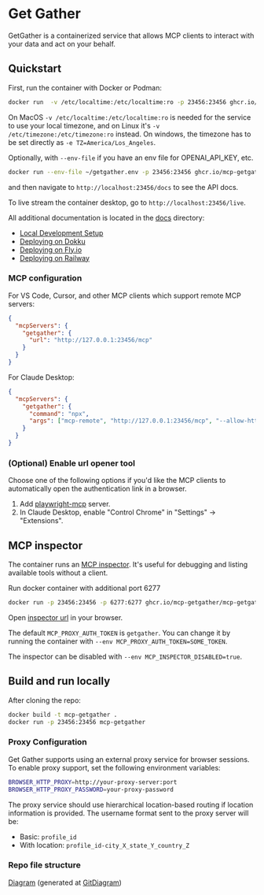 # Get Gather

GetGather is a containerized service that allows MCP clients to interact with your data and act on your behalf.

## Quickstart

First, run the container with Docker or Podman:

```bash
docker run  -v /etc/localtime:/etc/localtime:ro -p 23456:23456 ghcr.io/mcp-getgather/mcp-getgather
```

On MacOS `-v /etc/localtime:/etc/localtime:ro` is needed for the service to use your local timezone,
and on Linux it's `-v /etc/timezone:/etc/timezone:ro` instead.
On windows, the timezone has to be set directly as `-e TZ=America/Los_Angeles`.

Optionally, with `--env-file` if you have an env file for OPENAI_API_KEY, etc.

```bash
docker run --env-file ~/getgather.env -p 23456:23456 ghcr.io/mcp-getgather/mcp-getgather
```

and then navigate to `http://localhost:23456/docs` to see the API docs.

To live stream the container desktop, go to `http://localhost:23456/live`.

All additional documentation is located in the [docs](./docs) directory:

- [Local Development Setup](./docs/local-development.md)
- [Deploying on Dokku](./docs/deploy_dokku.md)
- [Deploying on Fly.io](./docs/deploy_fly.md)
- [Deploying on Railway](./docs/deploy_railway.md)

### MCP configuration

For VS Code, Cursor, and other MCP clients which support remote MCP servers:

```json
{
  "mcpServers": {
    "getgather": {
      "url": "http://127.0.0.1:23456/mcp"
    }
  }
}
```

For Claude Desktop:

```json
{
  "mcpServers": {
    "getgather": {
      "command": "npx",
      "args": ["mcp-remote", "http://127.0.0.1:23456/mcp", "--allow-http"]
    }
  }
}
```

### (Optional) Enable url opener tool

Choose one of the following options if you'd like the MCP clients to automatically open the authentication link in a browser.

1. Add [playwright-mcp](https://github.com/microsoft/playwright-mcp/) server.
2. In Claude Desktop, enable "Control Chrome" in "Settings" -> "Extensions".

## MCP inspector

The container runs an [MCP inspector](https://github.com/modelcontextprotocol/inspector). It's useful for debugging and listing available tools without a client.

Run docker container with additional port 6277

```bash
docker run -p 23456:23456 -p 6277:6277 ghcr.io/mcp-getgather/mcp-getgather
```

Open [inspector url](http://localhost:6274/?MCP_PROXY_AUTH_TOKEN=getgather&transport=streamable-http&serverUrl=http://localhost:23456/mcp) in your browser.

The default `MCP_PROXY_AUTH_TOKEN` is `getgather`. You can change it by running the container with `--env MCP_PROXY_AUTH_TOKEN=SOME_TOKEN`.

The inspector can be disabled with `--env MCP_INSPECTOR_DISABLED=true`.

## Build and run locally

After cloning the repo:

```bash
docker build -t mcp-getgather .
docker run -p 23456:23456 mcp-getgather
```

### Proxy Configuration

Get Gather supports using an external proxy service for browser sessions. To enable proxy support, set the following environment variables:

```bash
BROWSER_HTTP_PROXY=http://your-proxy-server:port
BROWSER_HTTP_PROXY_PASSWORD=your-proxy-password
```

The proxy service should use hierarchical location-based routing if location information is provided. The username format sent to the proxy server will be:

- Basic: `profile_id`
- With location: `profile_id-city_X_state_Y_country_Z`

### Repo file structure

[Diagram](./diagram.md) (generated at [GitDiagram](https://gitdiagram.com/getgather-hub/getgather))
